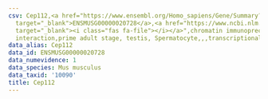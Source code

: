 ```yaml
---
csv: Cep112,<a href="https://www.ensembl.org/Homo_sapiens/Gene/Summary?db=core;g=ENSMUSG00000020728"
  target="_blank">ENSMUSG00000020728</a>,<a href="https://www.ncbi.nlm.nih.gov/pubmed/25450459"
  target="_blank"><i class="fas fa-file"></i></a>",chromatin immunoprecipitation assay,direct
  interaction,prime adult stage, testis, Spermatocyte,,,transcriptional regulation,
data_alias: Cep112
data_id: ENSMUSG00000020728
data_numevidence: 1
data_species: Mus musculus
data_taxid: '10090'
title: Cep112
---
```


